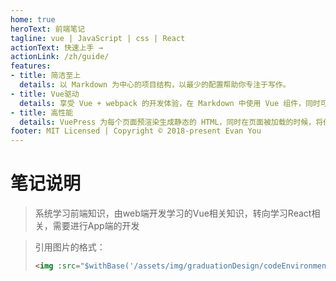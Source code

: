 ```yaml
---
home: true
heroText: 前端笔记
tagline: vue | JavaScript | css | React
actionText: 快速上手 →
actionLink: /zh/guide/
features:
- title: 简洁至上
  details: 以 Markdown 为中心的项目结构，以最少的配置帮助你专注于写作。
- title: Vue驱动
  details: 享受 Vue + webpack 的开发体验，在 Markdown 中使用 Vue 组件，同时可以使用 Vue 来开发自定义主题。
- title: 高性能
  details: VuePress 为每个页面预渲染生成静态的 HTML，同时在页面被加载的时候，将作为 SPA 运行。
footer: MIT Licensed | Copyright © 2018-present Evan You
---
```

# 笔记说明

> 系统学习前端知识，由web端开发学习的Vue相关知识，转向学习React相关，需要进行App端的开发



> 引用图片的格式：
>
> ```html
> <img :src="$withBase('/assets/img/graduationDesign/codeEnvironment/1.png')" alt="pycharm项目构建">
> ```
